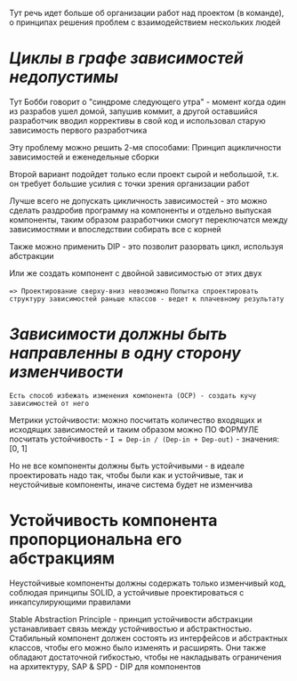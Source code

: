 Тут речь идет больше об организации работ над проектом (в команде), о принципах решения проблем с взаимодействием нескольких людей

# *Циклы в графе зависимостей недопустимы*

Тут Бобби говорит о "синдроме следующего утра" - момент когда один из разрабов ушел домой, запушив коммит, а другой оставшийся разработчик вводил коррективы в свой код и использовал старую зависимость первого разработчика

Эту проблему можно решить 2-мя способами: Принцип ацикличности зависимостей и еженедельные сборки

Второй вариант подойдет только если проект сырой и небольшой, т.к. он требует большие усилия с точки зрения организации работ

Лучше всего не допускать цикличность зависимостей - это можно сделать раздробив программу на компоненты и отдельно выпуская компоненты, таким образом разработчики смогут переключатся между зависимостями и впоследствии собирать все с корней

Также можно применить DIP - это позволит разорвать цикл, используя абстракции

Или же создать компонент с двойной зависимостью от этих двух

`=> Проектирование сверху-вниз невозможно`
	`Попытка спроектировать структуру зависимостей раньше классов - ведет к плачевному результату`

# *Зависимости должны быть направленны в одну сторону изменчивости*

`Есть способ избежать изменения компонента (OCP) - создать кучу зависимостей от него`

Метрики устойчивости: можно посчитать количество входящих и исходящих зависимостей и таким образом можно ПО ФОРМУЛЕ посчитать устойчивость - `I = Dep-in / (Dep-in + Dep-out)` - значения: [0, 1]

Но не все компоненты должны быть устойчивыми - в идеале проектировать надо так, чтобы были как и устойчивые, так и неустойчивые компоненты, иначе система будет не изменчива

# Устойчивость компонента пропорциональна его абстракциям

Неустойчивые компоненты должны содержать только изменчивый код, соблюдая принципы SOLID, а устойчивые проектироваться с инкапсулирующими правилами

Stable Abstraction Principle - принцип устойчивости абстракции устанавливает связь между устойчивостью и абстрактностью. 
	Стабильный компонент должен состоять из интерфейсов и абстрактных классов, чтобы его можно было изменять и расширять. Они также обладают достаточной гибкостью, чтобы не накладывать ограничения на архитектуру, SAP & SPD - DIP для компонентов